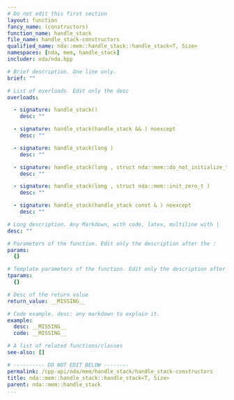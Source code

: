 ```yaml
---
# Do not edit this first section
layout: function
fancy_name: (constructors)
function_name: handle_stack
file_name: handle_stack-constructors
qualified_name: nda::mem::handle_stack::handle_stack<T, Size>
namespaces: [nda, mem, handle_stack]
includer: nda/nda.hpp

# Brief description. One line only.
brief: ""

# List of overloads. Edit only the desc
overloads:

  - signature: handle_stack()
    desc: ""

  - signature: handle_stack(handle_stack && ) noexcept
    desc: ""

  - signature: handle_stack(long )
    desc: ""

  - signature: handle_stack(long , struct nda::mem::do_not_initialize_t )
    desc: ""

  - signature: handle_stack(long , struct nda::mem::init_zero_t )
    desc: ""

  - signature: handle_stack(handle_stack const & ) noexcept
    desc: ""

# Long description. Any Markdown, with code, latex, multiline with |
desc: ""

# Parameters of the function. Edit only the description after the :
params:
  {}

# Template parameters of the function. Edit only the description after the :
tparams:
  {}

# Desc of the return value
return_value: __MISSING__

# Code example. desc: any markdown to explain it.
example:
  desc: __MISSING__
  code: __MISSING__

# A list of related functions/classes
see-also: []

# ---------- DO NOT EDIT BELOW --------
permalink: /cpp-api/nda/mem/handle_stack/handle_stack-constructors
title: nda::mem::handle_stack::handle_stack<T, Size>
parent: nda::mem::handle_stack
...
```



